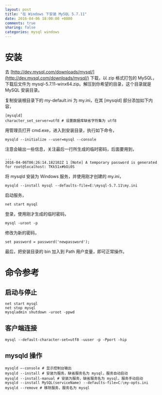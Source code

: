 ```yaml
---
layout: post
title: "在 Windows 下安装 MySQL 5.7.11"
date: 2016-04-06 18:00:00 +0800
comments: true
sharing: false
categories: mysql windows
---
```

# 安装

去 [http://dev.mysql.com/downloads/mysql/](http://dev.mysql.com/downloads/mysql/) 下载，以 zip 格式打包的 MySQL，下载后文件为 mysql-5.7.11-winx64.zip。解压到你希望的目录，这个目录就是 MySQL 安装目录。

复制安装根目录下的 my-default.ini 为 my.ini，在其 [mysqld] 部分添加如下内容，

    [mysqld]
    character_set_server=utf8 # 设置数据库缺省字符集为 utf8

用管理员打开 cmd.exe，进入到安装目录，执行如下命令，

    mysqld --initialize --user=mysql --console
    
注意会输出一些信息，关注最后一行所生成的临时密码，后面要用到，

    ...
    2016-04-06T06:26:14.182102Z 1 [Note] A temporary password is generated for root@localhost: TKk51x#bOi0S

将 mysqld 安装为 Windows 服务，并使用刚才创建的 my.ini，

    mysqld --install mysql --defaults-file=E:\mysql-5.7.11\my.ini

启动服务，

    net start mysql
    
登录，使用刚才生成的临时密码，

    mysql -uroot -p

修改为新的密码，

    set password = password('newpassword');

最后，把安装目录的 bin 加入到 Path 用户变量，即可正常操作。

# 命令参考

## 启动与停止

    net start mysql
    net stop mysql
    mysqladmin shutdown -uroot -ppwd

## 客户端连接

    mysql --default-character-set=utf8 -uuser -p -Pport -hip

## mysqld 操作

    mysqld –-console # 显示控制台输出
    mysqld --install # 安装为服务，缺省服务名为 mysql，服务自动启动
    mysqld --install-manual # 安装为服务，缺省服务名为 mysql，服务手动启动
    mysqld --install MySQL(serviceName) --defaults-file=C:\my-opts.ini
    mysqld --remove # 移除服务，服务名为 mysql

